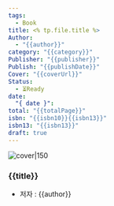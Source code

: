 ```yaml
---
tags:
  - Book
title: <% tp.file.title %>
Author:
  - "{{author}}"
category: "{{category}}"
Publisher: "{{publisher}}"
Publish: "{{publishDate}}"
Cover: "{{coverUrl}}"
Status:
  - ⏳Ready
date:
  "{ date }": 
total: "{{totalPage}}"
isbn: "{{isbn10}}{{isbn13}}"
isbn13: "{{isbn13}}"
draft: true
---
```


![cover|150]({{coverUrl}})
###  {{title}}    
- 저자 : {{author}}

